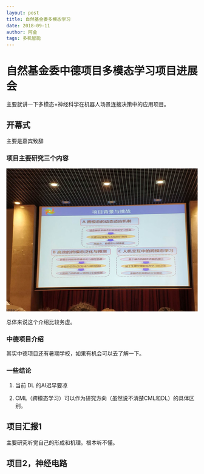 ```yaml
---
layout: post
title: 自然基金委多模态学习
date: 2018-09-11
author: 阿金
tags: 多机智能
---
```


# 自然基金委中德项目多模态学习项目进展会

主要就讲一下多模态+神经科学在机器人场景连接决策中的应用项目。

## 开幕式

主要是嘉宾致辞

### 项目主要研究三个内容

![三个内容](../post_img/2018-09-11/1.jpg)

总体来说这个介绍比较务虚。

### 中德项目介绍

其实中德项目还有暑期学校，如果有机会可以去了解一下。

### 一些结论

1. 当前 DL 的AI迟早要凉

2. CML（跨模态学习）可以作为研究方向（虽然说不清楚CML和DL）的具体区别。

## 项目汇报1

主要研究听觉自己的形成和机理。根本听不懂。

## 项目2，神经电路

